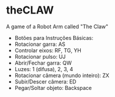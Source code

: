 theCLAW
=======

A game of a Robot Arm called "The Claw"

* Botões para Instruções Básicas:
* Rotacionar garra: AS
* Controlar eixos: RF, TG, YH
* Rotacionar pulso: UJ
* Abrir/Fechar garra: QW
* Luzes: 1 (difusa), 2, 3, 4
* Rotacionar câmera (mundo inteiro): ZX
* Subir/Descer câmera: ED
* Pegar/Soltar objeto: Backspace


